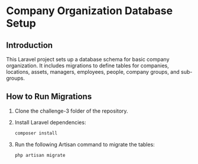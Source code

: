 # Company Organization Database Setup

## Introduction

This Laravel project sets up a database schema for basic company organization. It includes migrations to define tables for companies, locations, assets, managers, employees, people, company groups, and sub-groups.

## How to Run Migrations

1. Clone the challenge-3 folder of the repository.

2. Install Laravel dependencies:

    ```bash
    composer install
    ```

3. Run the following Artisan command to migrate the tables:

    ```bash
    php artisan migrate
    ```
